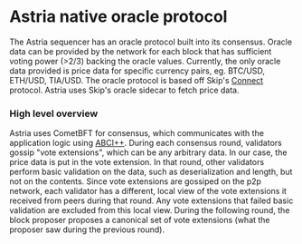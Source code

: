# Astria native oracle protocol

The Astria sequencer has an oracle protocol built into its consensus. Oracle data can be provided by the network for each block that has sufficient voting power (>2/3) backing the oracle values. Currently, the only oracle data provided is price data for specific currency pairs, eg. BTC/USD, ETH/USD, TIA/USD. The oracle protocol is based off Skip's [Connect](https://github.com/skip-mev/connect/tree/main) protocol. Astria uses Skip's oracle sidecar to fetch price data.

### High level overview

Astria uses CometBFT for consensus, which communicates with the application logic using [ABCI++](https://docs.cometbft.com/v0.37/spec/abci/abci++_basic_concepts#consensusblock-execution-methods). During each consensus round, validators gossip "vote extensions", which can be any arbitrary data. In our case, the price data is put in the vote extension. In that round, other validators perform basic validation on the data, such as deserialization and length, but not on the contents. Since vote extensions are gossiped on the p2p network, each validator has a different, local view of the vote extensions it received from peers during that round. Any vote extensions that failed basic validation are excluded from this local view. During the following round, the block proposer proposes a canonical set of vote extensions (what the proposer saw during the previous round). 